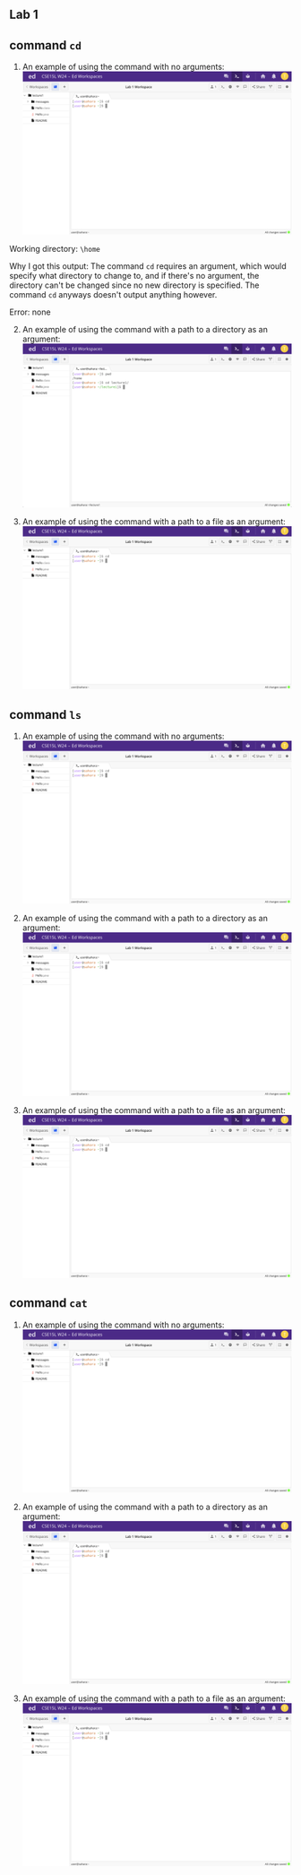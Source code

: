 Lab 1
---	
## command `cd`
1. An example of using the command with no arguments:![Image](cd_Example1.png)

Working directory: `\home`

Why I got this output: The command `cd` requires an argument, which would specify what directory to change to, and if there's no argument, the directory can't be changed since no new directory is specified. The command `cd` anyways doesn't output anything however. 

Error: none

2. An example of using the command with a path to a directory as an argument:![Image](cd_Example2.png)

3. An example of using the command with a path to a file as an argument:![Image](cd_Example1.png)

## command `ls`
1. An example of using the command with no arguments:![Image](cd_Example1.png)

2. An example of using the command with a path to a directory as an argument:![Image](cd_Example1.png)

3. An example of using the command with a path to a file as an argument:![Image](cd_Example1.png)

## command `cat`
1. An example of using the command with no arguments:![Image](cd_Example1.png)

2. An example of using the command with a path to a directory as an argument:![Image](cd_Example1.png)

3. An example of using the command with a path to a file as an argument:![Image](cd_Example1.png)

